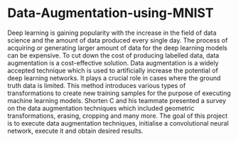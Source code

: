 # Data-Augmentation-using-MNIST

Deep learning is gaining popularity with the increase in the field of data science and the amount of data produced every single day. The process of acquiring or generating larger amount of data for the deep learning models can be expensive. To cut down the cost of producing labelled data, data augmentation is a cost-effective solution. Data augmentation is a widely accepted technique which is used to artificially increase the potential of deep learning networks. It plays a crucial role in cases where the ground truth data is limited. This method introduces various types of transformations to create new training samples for the purpose of executing machine learning models. Shorten C and his teammate presented a survey on the data augmentation techniques which included geometric transformations, erasing, cropping and many more. The goal of this project is to execute data augmentation techniques, initialise a convolutional neural network, execute it and obtain desired results. 
